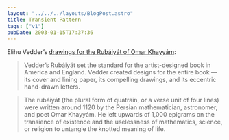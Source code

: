 ```yaml
---
layout: "../../../layouts/BlogPost.astro"
title: Transient Pattern
tags: ["v1"]
pubDate: 2003-01-15T17:37:36
---
```


Elihu Vedder&#8217;s [drawings for the Rub&aacute;iy&aacute;t of Omar Khayy&aacute;m][1]:

> Vedder&#8217;s Rub&aacute;iy&aacute;t set the standard for the artist-designed book in America and England. Vedder created designs for the entire book &#8212; its cover and lining paper, its compelling drawings, and its eccentric hand-drawn letters.

> The rub&aacute;iy&aacute;t (the plural form of quatrain, or a verse unit of four lines) were written around 1120 by the Persian mathematician, astronomer, and poet Omar Khayy&aacute;m. He left upwards of 1,000 epigrams on the transience of existence and the uselessness of mathematics, science, or religion to untangle the knotted meaning of life.

[1]: http://nmaa-ryder.si.edu/collections/exhibits/vedder/ "Smithsonian American Art Museum: Elihu Vedder's designs for the Rubáiyát of Omar Khayyám"
